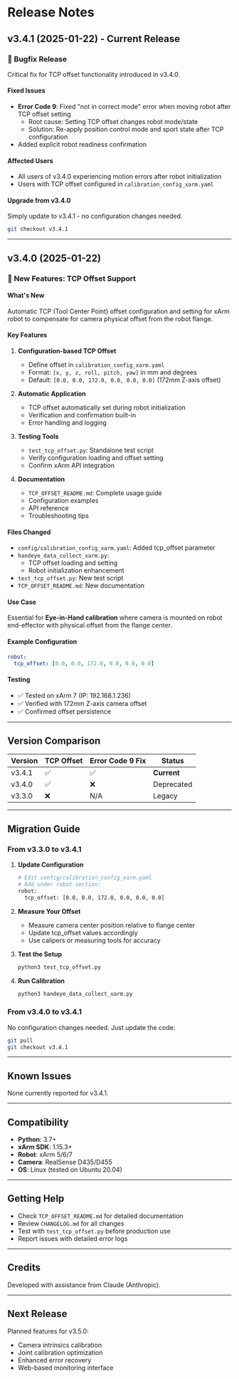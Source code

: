 # Release Notes

## v3.4.1 (2025-01-22) - Current Release

### 🐛 Bugfix Release

Critical fix for TCP offset functionality introduced in v3.4.0.

#### Fixed Issues
- **Error Code 9**: Fixed "not in correct mode" error when moving robot after TCP offset setting
  - Root cause: Setting TCP offset changes robot mode/state
  - Solution: Re-apply position control mode and sport state after TCP configuration
- Added explicit robot readiness confirmation

#### Affected Users
- All users of v3.4.0 experiencing motion errors after robot initialization
- Users with TCP offset configured in `calibration_config_xarm.yaml`

#### Upgrade from v3.4.0
Simply update to v3.4.1 - no configuration changes needed.

```bash
git checkout v3.4.1
```

---

## v3.4.0 (2025-01-22)

### 🎉 New Features: TCP Offset Support

#### What's New
Automatic TCP (Tool Center Point) offset configuration and setting for xArm robot to compensate for camera physical offset from the robot flange.

#### Key Features
1. **Configuration-based TCP Offset**
   - Define offset in `calibration_config_xarm.yaml`
   - Format: `[x, y, z, roll, pitch, yaw]` in mm and degrees
   - Default: `[0.0, 0.0, 172.0, 0.0, 0.0, 0.0]` (172mm Z-axis offset)

2. **Automatic Application**
   - TCP offset automatically set during robot initialization
   - Verification and confirmation built-in
   - Error handling and logging

3. **Testing Tools**
   - `test_tcp_offset.py`: Standalone test script
   - Verify configuration loading and offset setting
   - Confirm xArm API integration

4. **Documentation**
   - `TCP_OFFSET_README.md`: Complete usage guide
   - Configuration examples
   - API reference
   - Troubleshooting tips

#### Files Changed
- `config/calibration_config_xarm.yaml`: Added tcp_offset parameter
- `handeye_data_collect_xarm.py`:
  - TCP offset loading and setting
  - Robot initialization enhancement
- `test_tcp_offset.py`: New test script
- `TCP_OFFSET_README.md`: New documentation

#### Use Case
Essential for **Eye-in-Hand calibration** where camera is mounted on robot end-effector with physical offset from the flange center.

#### Example Configuration
```yaml
robot:
  tcp_offset: [0.0, 0.0, 172.0, 0.0, 0.0, 0.0]
```

#### Testing
- ✅ Tested on xArm 7 (IP: 192.168.1.236)
- ✅ Verified with 172mm Z-axis camera offset
- ✅ Confirmed offset persistence

---

## Version Comparison

| Version | TCP Offset | Error Code 9 Fix | Status |
|---------|-----------|------------------|---------|
| v3.4.1  | ✅        | ✅               | **Current** |
| v3.4.0  | ✅        | ❌               | Deprecated |
| v3.3.0  | ❌        | N/A              | Legacy |

---

## Migration Guide

### From v3.3.0 to v3.4.1

1. **Update Configuration**
   ```bash
   # Edit config/calibration_config_xarm.yaml
   # Add under robot section:
   robot:
     tcp_offset: [0.0, 0.0, 172.0, 0.0, 0.0, 0.0]
   ```

2. **Measure Your Offset**
   - Measure camera center position relative to flange center
   - Update tcp_offset values accordingly
   - Use calipers or measuring tools for accuracy

3. **Test the Setup**
   ```bash
   python3 test_tcp_offset.py
   ```

4. **Run Calibration**
   ```bash
   python3 handeye_data_collect_xarm.py
   ```

### From v3.4.0 to v3.4.1

No configuration changes needed. Just update the code:
```bash
git pull
git checkout v3.4.1
```

---

## Known Issues

None currently reported for v3.4.1.

---

## Compatibility

- **Python**: 3.7+
- **xArm SDK**: 1.15.3+
- **Robot**: xArm 5/6/7
- **Camera**: RealSense D435/D455
- **OS**: Linux (tested on Ubuntu 20.04)

---

## Getting Help

- Check `TCP_OFFSET_README.md` for detailed documentation
- Review `CHANGELOG.md` for all changes
- Test with `test_tcp_offset.py` before production use
- Report issues with detailed error logs

---

## Credits

Developed with assistance from Claude (Anthropic).

---

## Next Release

Planned features for v3.5.0:
- Camera intrinsics calibration
- Joint calibration optimization
- Enhanced error recovery
- Web-based monitoring interface
